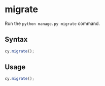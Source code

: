 # migrate

Run the `python manage.py migrate` command.

## Syntax

```javascript
cy.migrate();
```

## Usage

```javascript
cy.migrate();
```
